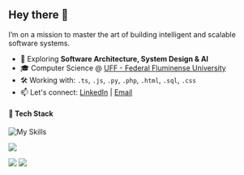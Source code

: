 <h2 align="left">Hey there 👋</h2>

<p align="left">
I’m on a mission to master the art of building intelligent and scalable software systems.
</p>

- 🧠 Exploring **Software Architecture, System Design & AI**
- 🎓 Computer Science @ [UFF - Federal Fluminense University](https://www.uff.br)
- 🛠 Working with: `.ts`, `.js`, `.py`, `.php`, `.html`, `.sql`, `.css`
- 📫 Let's connect: [LinkedIn](https://www.linkedin.com/in/atharvnuthi) | [Email](mailto:atharvnuthi@gmail.com)

#### 🚀 Tech Stack  
![My Skills](https://skillicons.dev/icons?i=react,nextjs,tailwind,nodejs,graphql,prisma,postgres,mysql,docker,git&perline=6)

<p align="left">
  <img src="https://komarev.com/ghpvc/?username=atharvnuthi&color=blue" />
</p>

<p align="left">
  <img src="https://github-readme-stats.vercel.app/api?username=atharvnuthi&show_icons=true&theme=transparent" />
  <img src="https://github-readme-stats.vercel.app/api/top-langs/?username=atharvnuthi&layout=compact&hide_border=true&langs_count=8" />
</p>
